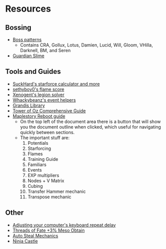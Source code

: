 # Resources

## Bossing
- [Boss patterns](https://www.youtube.com/playlist?list=PLa2-sX6gKTH_63Zfjp_W2cmWX7t6rnOuM)
  - Contains CRA, Gollux, Lotus, Damien, Lucid, Will, Gloom, VHilla, Darknell, BM, and Seren
- [Guardian Slime](https://docs.google.com/document/d/1O9jWeH68i5sUrOIYWO-OpdWPsTIyFgN0uspZ3xax0bA/edit)

## Tools and Guides
- [SuckHard's starforce calculator and more](https://brendonmay.github.io/starforceCalculator/)
- [sethyboy0's flame score](https://sethyboy0.github.io/flameScoreCalc/index.html)
- [Xenogent's legion solver](https://xenogents.github.io/LegionSolver/)
- [Whackybeanz's event helpers](https://whackybeanz.com/maple/events/coin-events)
- [Grandis Library](https://grandislibrary.com/)
- [Tower of Oz Comprehensive Guide](https://dexless.com/guides/tower-of-oz-comprehensive-guide.145/)
- [Maplestory Reboot guide](https://docs.google.com/document/d/132E6dGMNTRHwRh0wDU7xKZvW7f7xeBhR3VNs_2WQzrE/edit)
  - On the top left of the document area there is a button that will show you the document outline when clicked, which useful for navigating quickly between sections.
  - The important stuff are:
    1. Potentials
    2. Starforcing
    3. Flames
    4. Training Guide
    5. Familiars
    6. Events
    7. EXP multipliers
    8. Nodes + V Matrix
    9. Cubing
    10. Transfer Hammer mechanic
    11. Transpose mechanic

## Other

- [Adjusting your computer's keyboard repeat delay](https://www.reddit.com/r/Maplestory/comments/nd5j9u/many_classes_can_benefit_form_adjusting_the/)
- [Threads of Fate +3% Meso Obtain](https://www.reddit.com/r/Maplestory/comments/kuzfju/since_nobody_mention_it_so_i_share_it_meso/)
- [Auto Steal Mechanics](https://www.youtube.com/watch?v=Gbiv1IehNtI)
- [Ninja Castle](https://docs.google.com/spreadsheets/d/1i7JcNW08Ck0rtF1cFywrS1rRefMFzPuB32VdrQtSHqM/edit#gid=0)